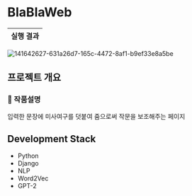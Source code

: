 # BlaBlaWeb
|실행 결과|
|---|
![141642627-631a26d7-165c-4472-8af1-b9ef33e8a5be](https://user-images.githubusercontent.com/20095859/147848146-7dc5a0bc-4e1c-4d36-92f6-df7de310b507.png)
## 프로젝트 개요
### 📄 작품설명
입력한 문장에 미사여구를 덧붙여 줌으로써 작문을 보조해주는 페이지

## Development Stack
- Python
- Django
- NLP
- Word2Vec
- GPT-2

